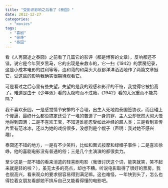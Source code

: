 ```yaml
---
title: "受影评影响之后看了《泰囧》"
date: 2012-12-27
categories: 
  - "movies"
tags: 
  - "喜剧"
  - "徐峥"
  - "泰国"
---
```


看《人再囧途之泰囧》之前看了几篇它的影评（都是博客的文章），反响都还不错，说它是今年贺岁黑马，它的出现是来救市的，它一扫《1942》的票房纪录，这是小成本电影的胜利等等，连和蔼的和菜头大叔都洋洋洒洒地作了两篇文章挺它，受这些的影响我确实很期待观看它。

可是看过之后心里有些失望。失望的是我的观感和影评的不符，我觉得它被抬高了。难道是由于《少年派》看的太隐晦而不过瘾，《1942》看的太沉重而不能共鸣？

我不喜欢泰囧，一是感觉情节安排的不合理，出生入死地跑泰国签协议，而且碰上个傻逼，最终什么都没搞定还受了一堆的苦遭了一身的罪，主人公却恍然大彻大悟地得到圆满；二是不喜欢王宝，不知道谁能忍受如此神经的超人类；三是看到宣传片里有范冰冰，还以为她的戏份很多，没想到是个幌子（声明：我对她不感兴趣）。

泰囧还不错的地方，一是有不少笑料，比如和面式按摩和绿帽子事件；二是喜欢徐峥，他的喜剧电影没有普通的俗；三是几个主演演的都很卖力。

至少这是一部不错的看来消遣的轻喜剧电影（我很讨厌这个词，能笑就笑，笑不起来就是轻的啦？），虽无太多的亮点，却也不糟。听说电影取得了很好的票房，我也很高兴，看来观众的要求很容易得到满足嘛。这也难怪，一年快到头了，怎么也得拉着女朋友看部她不排斥自己又能看得懂的电影吧。
